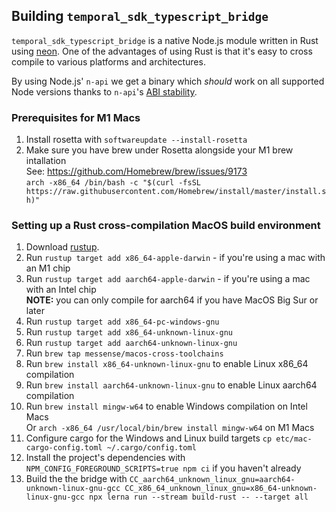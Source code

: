## Building `temporal_sdk_typescript_bridge`

`temporal_sdk_typescript_bridge` is a native Node.js module written in Rust using [neon](https://neon-bindings.com/).
One of the advantages of using Rust is that it's easy to cross compile to various platforms and architectures.

By using Node.js' `n-api` we get a binary which _should_ work on all supported Node versions thanks to `n-api`'s [ABI stability](https://nodejs.org/en/docs/guides/abi-stability/).

### Prerequisites for M1 Macs

1. Install rosetta with `softwareupdate --install-rosetta`
1. Make sure you have brew under Rosetta alongside your M1 brew intallation<br/>
   See: https://github.com/Homebrew/brew/issues/9173<br/>
   `arch -x86_64 /bin/bash -c "$(curl -fsSL https://raw.githubusercontent.com/Homebrew/install/master/install.sh)"`

### Setting up a Rust cross-compilation MacOS build environment

1. Download [rustup](https://rustup.rs/).
1. Run `rustup target add x86_64-apple-darwin` - if you're using a mac with an M1 chip
1. Run `rustup target add aarch64-apple-darwin` - if you're using a mac with an Intel chip<br/>
   **NOTE:** you can only compile for aarch64 if you have MacOS Big Sur or later
1. Run `rustup target add x86_64-pc-windows-gnu`
1. Run `rustup target add x86_64-unknown-linux-gnu`
1. Run `rustup target add aarch64-unknown-linux-gnu`
1. Run `brew tap messense/macos-cross-toolchains`
1. Run `brew install x86_64-unknown-linux-gnu` to enable Linux x86_64 compilation
1. Run `brew install aarch64-unknown-linux-gnu` to enable Linux aarch64 compilation
1. Run `brew install mingw-w64` to enable Windows compilation on Intel Macs<br/>
   Or `arch -x86_64 /usr/local/bin/brew install mingw-w64` on M1 Macs
1. Configure cargo for the Windows and Linux build targets
   `cp etc/mac-cargo-config.toml ~/.cargo/config.toml`
1. Install the project's dependencies with `NPM_CONFIG_FOREGROUND_SCRIPTS=true npm ci` if you haven't already
1. Build the the bridge with `CC_aarch64_unknown_linux_gnu=aarch64-unknown-linux-gnu-gcc CC_x86_64_unknown_linux_gnu=x86_64-unknown-linux-gnu-gcc npx lerna run --stream build-rust -- --target all`

